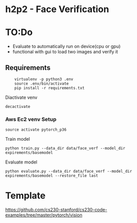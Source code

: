 # h2p2 - Face Verification 

# TO:Do
- Evaluate to automatically run on device(cpu or gpu)
- functional with gui to load two images and verify it
## Requirements
```
    virtualenv -p python3 .env
    source .env/bin/activate
    pip install -r requirements.txt
```
Diactivate venv
``` 
decactivate 
```


### Aws Ec2 venv Setup 

```
source activate pytorch_p36 
```

Train model

``` 
python train.py --data_dir data/face_verf --model_dir expirements/basemodel
```

Evaluate model

```
python evaluate.py --data_dir data/face_verf --model_dir expirements/basemodel --restore_file last
```

# Template 
https://github.com/cs230-stanford/cs230-code-examples/tree/master/pytorch/vision
